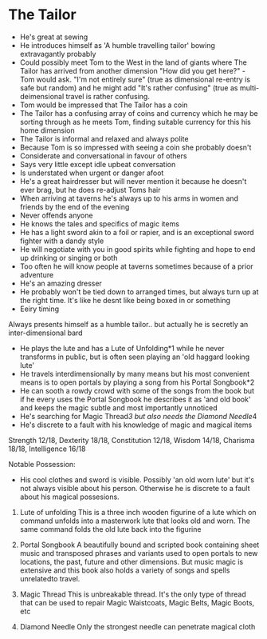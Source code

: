 # The Tailor
- He's great at sewing
- He introduces himself as 'A humble travelling tailor' bowing extravagantly probably
- Could possibly meet Tom to the West in the land of giants where The Tailor has arrived from another dimension "How did you get here?" - Tom would ask. "I'm not entirely sure" (true as dimensional re-entry is safe but random) and he might add "It's rather confusing" (true as multi-deimensional travel is rather confusing. 
- Tom would be impressed that The Tailor has a coin
- The Tailor has a confusing array of coins and currency which he may be sorting through as he meets Tom, finding suitable currency for this his home dimension
- The Tailor is informal and relaxed and always polite
- Because Tom is so impressed with seeing a coin she probably doesn't 
- Considerate and conversational in favour of others
- Says very little except idle upbeat conversation
- Is understated when urgent or danger afoot
- He's a great hairdresser but will never mention it because he doesn't ever brag, but he does re-adjust Toms hair
- When arriving at taverns he's always up to his arms in women and friends by the end of the evening
- Never offends anyone
- He knows the tales and specifics of magic items 
- He has a light sword akin to a foil or rapier, and is an exceptional sword fighter with a dandy style
- He will negotiate with you in good spirits while fighting and hope to end up drinking or singing or both
- Too often he will know people at taverns sometimes because of a prior adventure
- He's an amazing dresser
- He probably won't be tied down to arranged times, but always turn up at the right time. It's like he desnt like being boxed in or something
- Eeiry timing

Always presents himself as a humble tailor.. but actually he is secretly an inter-dimensional bard

- He plays the lute and has a Lute of Unfolding*1 while he never transforms in public, but is often seen playing an 'old haggard looking lute'
- He travels interdimensionally by many means but his most convenient means is to open portals by playing a song from his Portal Songbook*2 
- He can sooth a rowdy crowd with some of the songs from the book but if he every uses the Portal Songbook he describes it as 'and old book' and keeps the magic subtle and most importantly unnoticed
- He's searching for Magic Thread*3 but also needs the Diamond Needle*4
- He's discrete to a fault with his knowledge of magic and magical items

Strength 12/18, Dexterity 18/18, Constitution 12/18, Wisdom 14/18, Charisma 18/18, Intelligence 16/18

Notable Possession:
- His cool clothes and sword is visible. Possibly 'an old worn lute' but it's not always visible about his person. Otherwise he is discrete to a fault about his magical possesions.

1. Lute of unfolding
   This is a three inch wooden figurine of a lute which on command unfolds into a masterwork lute that looks old and worn. The same command folds the old lute back into the figurine

2. Portal Songbook
   A beautifully bound and scripted book containing sheet music and transposed phrases and variants used to open portals to new locations, the past, future and other dimensions. But music magic is extensive and this book also holds a variety of songs and spells unrelatedto travel.

3. Magic Thread
   This is unbreakable thread. It's the only type of thread that can be used to repair Magic Waistcoats, Magic Belts, Magic Boots, etc

4. Diamond Needle
   Only the strongest needle can penetrate magical cloth
